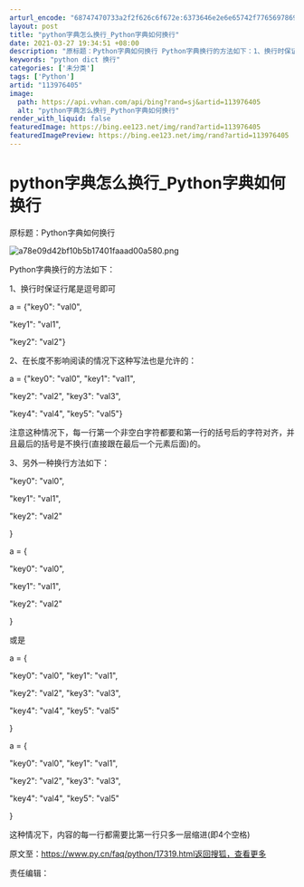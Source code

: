 ```yaml
---
arturl_encode: "68747470733a2f2f626c6f672e:6373646e2e6e65742f77656978696e5f34323133313334322f:61727469636c652f64657461696c732f313133393736343035"
layout: post
title: "python字典怎么换行_Python字典如何换行"
date: 2021-03-27 19:34:51 +08:00
description: "原标题：Python字典如何换行 Python字典换行的方法如下：1、换行时保证行尾是逗号即可a ="
keywords: "python dict 换行"
categories: ['未分类']
tags: ['Python']
artid: "113976405"
image:
  path: https://api.vvhan.com/api/bing?rand=sj&artid=113976405
  alt: "python字典怎么换行_Python字典如何换行"
render_with_liquid: false
featuredImage: https://bing.ee123.net/img/rand?artid=113976405
featuredImagePreview: https://bing.ee123.net/img/rand?artid=113976405
---
```


# python字典怎么换行\_Python字典如何换行

原标题：Python字典如何换行

![a78e09d42bf10b5b17401faaad00a580.png](https://i-blog.csdnimg.cn/blog_migrate/99d22cb2ffe2f2e00e6cd97ffc10b18f.jpeg)

Python字典换行的方法如下：

1、换行时保证行尾是逗号即可

a = {"key0": "val0",

"key1": "val1",

"key2": "val2"}

2、在长度不影响阅读的情况下这种写法也是允许的：

a = {"key0": "val0", "key1": "val1",

"key2": "val2", "key3": "val3",

"key4": "val4", "key5": "val5"}

注意这种情况下，每一行第一个非空白字符都要和第一行的括号后的字符对齐，并且最后的括号是不换行(直接跟在最后一个元素后面)的。

3、另外一种换行方法如下：

"key0": "val0",

"key1": "val1",

"key2": "val2"

}

a = {

"key0": "val0",

"key1": "val1",

"key2": "val2"

}

或是

a = {

"key0": "val0", "key1": "val1",

"key2": "val2", "key3": "val3",

"key4": "val4", "key5": "val5"

}

a = {

"key0": "val0", "key1": "val1",

"key2": "val2", "key3": "val3",

"key4": "val4", "key5": "val5"

}

这种情况下，内容的每一行都需要比第一行只多一层缩进(即4个空格)

原文至：https://www.py.cn/faq/python/17319.html返回搜狐，查看更多

责任编辑：
